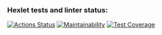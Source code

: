### Hexlet tests and linter status:
[![Actions Status](https://github.com/mxrstv/frontend-project-46/workflows/hexlet-check/badge.svg)](https://github.com/mxrstv/frontend-project-46/actions)
[![Maintainability](https://api.codeclimate.com/v1/badges/f1ede209328cc0e4864d/maintainability)](https://codeclimate.com/github/mxrstv/frontend-project-46/maintainability)
[![Test Coverage](https://api.codeclimate.com/v1/badges/f1ede209328cc0e4864d/test_coverage)](https://codeclimate.com/github/mxrstv/frontend-project-46/test_coverage)